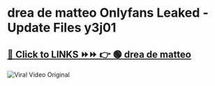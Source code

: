 
 # drea de matteo Onlyfans Leaked - Update Files y3j01

## <h2><a href="https://clipsfans.com/drea_de_matteo&ref=git">🔗 Click to LINKS ⏩⏩ 👉 🟢 drea de matteo </a></h2>

<a href="https://clipsfans.com/drea_de_matteo&ref=git" rel="nofollow" data-target="animated-image.originalLink"><img src="https://i.ibb.co.com/xMMVF88/686577567.gif" alt="Viral Video Original" style="max-width: 100%; display: inline-block;" data-target="animated-image.originalImage"></a>

